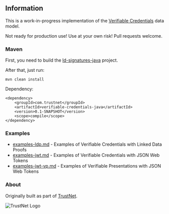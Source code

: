 
## Information

This is a work-in-progress implementation of the [Verifiable Credentials](https://w3c.github.io/vc-data-model/) data model.

Not ready for production use! Use at your own risk! Pull requests welcome.

### Maven

First, you need to build the [ld-signatures-java](https://github.com/WebOfTrustInfo/ld-signatures-java) project.

After that, just run:

	mvn clean install

Dependency:

	<dependency>
		<groupId>com.trustnet</groupId>
		<artifactId>verifiable-credentials-java</artifactId>
		<version>0.1-SNAPSHOT</version>
		<scope>compile</scope>
	</dependency>

### Examples

 * [examples-ldp.md](examples-ldp.md) - Examples of Verifiable Credentials with Linked Data Proofs
 * [examples-jwt.md](examples-jwt.md) - Examples of Verifiable Credentials with JSON Web Tokens
 * [examples-jwt-vp.md](examples-jwt-vp.md) - Examples of Verifiable Presentations with JSON Web Tokens

### About

Originally built as part of [TrustNet](http://trustnet.fi/).

![TrustNet Logo](https://github.com/danubetech/verifiable-credentials-java/blob/master/images/trustnet-logo.png?raw=true)
